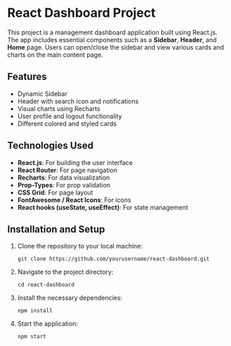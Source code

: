 # React Dashboard Project

This project is a management dashboard application built using React.js. The app includes essential components such as a **Sidebar**, **Header**, and **Home** page. Users can open/close the sidebar and view various cards and charts on the main content page.

## Features
- Dynamic Sidebar
- Header with search icon and notifications
- Visual charts using Recharts
- User profile and logout functionality
- Different colored and styled cards

## Technologies Used
- **React.js**: For building the user interface
- **React Router**: For page navigation
- **Recharts**: For data visualization
- **Prop-Types**: For prop validation
- **CSS Grid**: For page layout
- **FontAwesome / React Icons**: For icons
- **React hooks (useState, useEffect)**: For state management

## Installation and Setup

1. Clone the repository to your local machine:

       git clone https://github.com/yourusername/react-dashboard.git
   
2. Navigate to the project directory:

       cd react-dashboard

3. Install the necessary dependencies:

       npm install

4. Start the application:

       npm start

